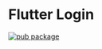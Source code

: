 # Flutter Login
[![pub package](https://img.shields.io/pub/v/flutter_login?include_prereleases)](https://pub.dartlang.org/packages/flutter_login)

